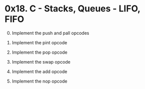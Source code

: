# 0x18. C - Stacks, Queues - LIFO, FIFO

0. Implement the push and pall opcodes

1. Implement the pint opcode

2. Implement the pop opcode

3. Implement the swap opcode

4. Implement the add opcode

5. Implement the nop opcode
